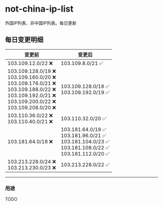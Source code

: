 # not-china-ip-list
外国IP列表、非中国IP列表。每日更新

每日变更明细
--------------------
|  变更前   | 变更后 |
|  ----  | ----  |
|  103.109.12.0/22 :x:  | 103.109.8.0/21 :white_check_mark: | 
|  103.109.128.0/19 :x: <br> 103.109.160.0/20 :x: <br> 103.109.176.0/21 :x: <br> 103.109.188.0/22 :x: <br> 103.109.192.0/21 :x: <br> 103.109.200.0/22 :x: <br> 103.109.208.0/20 :x: <br> | 103.109.128.0/18 :white_check_mark: <br> 103.109.192.0/19 :white_check_mark: <br>  | 
|  103.110.36.0/22 :x: <br> 103.110.40.0/21 :x: <br> | 103.110.32.0/20 :white_check_mark: | 
|  103.181.64.0/18 :x:  | 103.181.64.0/19 :white_check_mark: <br> 103.181.96.0/21 :white_check_mark: <br> 103.181.104.0/23 :white_check_mark: <br> 103.181.108.0/22 :white_check_mark: <br> 103.181.112.0/20 :white_check_mark: <br>  | 
|  103.213.228.0/24 :x: <br> 103.213.230.0/23 :x: <br> | 103.213.228.0/22 :white_check_mark: | 

--------------------
### 用途
TODO
